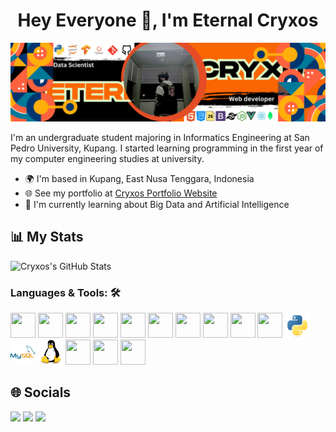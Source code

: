 <h1 align="center">Hey Everyone 👋, I'm Eternal Cryxos</h1>

<div align="center">
  <img src="https://github.com/cryxos21/cryxos21/blob/main/banner.png" alt="DevOpsShack Banner">
</div>

I'm an undergraduate student majoring in Informatics Engineering at San Pedro University, Kupang. I started learning programming in the first year of my computer engineering studies at university.

- 🌍 I'm based in Kupang, East Nusa Tenggara, Indonesia  
- 🌐 See my portfolio at [Cryxos Portfolio Website](https://cryxos21.github.io/eternal.github.io/)  
- 🧠 I'm currently learning about Big Data and Artificial Intelligence

## 📊 My Stats
![Cryxos's GitHub Stats](https://github-readme-stats.vercel.app/api?username=cryxos21&show_icons=true&theme=radical)

### Languages & Tools: 🛠️
<p align="left">
  <img src="https://cdn.jsdelivr.net/gh/devicons/devicon/icons/html5/html5-original.svg" width="40" height="40" /> 
  <img src="https://cdn.jsdelivr.net/gh/devicons/devicon/icons/css3/css3-original.svg" width="40" height="40" /> 
  <img src="https://cdn.jsdelivr.net/gh/devicons/devicon/icons/bootstrap/bootstrap-original.svg" width="40" height="40" /> 
  <img src="https://cdn.jsdelivr.net/gh/devicons/devicon/icons/javascript/javascript-original.svg" width="40" height="40" /> 
  <img src="https://cdn.jsdelivr.net/gh/devicons/devicon/icons/nodejs/nodejs-original.svg" width="40" height="40" /> 
  <img src="https://cdn.jsdelivr.net/gh/devicons/devicon/icons/npm/npm-original-wordmark.svg" width="40" height="40" /> 
  <img src="https://cdn.jsdelivr.net/gh/devicons/devicon/icons/vuejs/vuejs-original.svg" width="40" height="40" /> 
  <img src="https://cdn.jsdelivr.net/gh/devicons/devicon/icons/react/react-original.svg" width="40" height="40" /> 
  <img src="https://cdn.jsdelivr.net/gh/devicons/devicon/icons/mongodb/mongodb-original.svg" width="40" height="40" />
  <img src="https://cdn.jsdelivr.net/gh/devicons/devicon/icons/express/express-original.svg" width="40" height="40" />
  <img src="https://raw.githubusercontent.com/devicons/devicon/master/icons/python/python-original.svg" width="40" height="40"/>
  <img src="https://raw.githubusercontent.com/devicons/devicon/master/icons/mysql/mysql-original-wordmark.svg" width="40" height="40"/>
  <img src="https://raw.githubusercontent.com/devicons/devicon/master/icons/linux/linux-original.svg" width="40" height="40"/>
  <img src="https://www.vectorlogo.zone/logos/git-scm/git-scm-icon.svg" width="40" height="40"/>
  <img src="https://cdn.jsdelivr.net/gh/devicons/devicon/icons/github/github-original.svg" width="40" height="40" /> 
  <img src="https://cdn.jsdelivr.net/gh/devicons/devicon/icons/vscode/vscode-original.svg" width="40" height="40" />
</p>



## 🌐 Socials

[<img src="https://img.shields.io/badge/GitHub-100000?style=flat&logo=github&logoColor=white" height="25"/>](https://github.com/cryxos21) [<img src="https://img.shields.io/badge/Instagram-E4405F?style=flat&logo=instagram&logoColor=white" height="25"/>](https://www.instagram.com/_therious/) [<img src="https://img.shields.io/badge/LinkedIn-0A66C2?style=flat&logo=linkedin&logoColor=white" height="25"/>](https://www.linkedin.com/in/hilariuslete)
